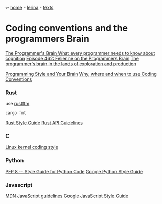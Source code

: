⇦ [home](../../../index.html) - [lerina](../index.html) - [texts](./index.html)

# Coding conventions and the programmers Brain

[The Programmer's Brain What every programmer needs to know about cognition](https://www.manning.com/books/the-programmers-brain)
[Episode 462: Felienne on the Programmers Brain](https://www.se-radio.net/2021/06/episode-462-felienne-on-the-programmers-brain/)
[The programmer's brain in the lands of exploration and production](https://vickiboykis.com/2021/11/07/the-programmers-brain-in-the-lands-of-exploration-and-production/)

[Programming Style and Your Brain](https://www.youtube.com/watch?v=RQjs4XpQSSw)
[Why, where and when to use Coding Conventions](https://svitla.com/blog/why-where-and-when-to-use-coding-conventions#:~:text=The%20main%20reasons%20for%20using,are%20in%20a%20huge%20project)

### Rust

use [rustftm](https://github.com/rust-lang/rustfmt)

```sh
cargo fmt
```

[Rust Style Guide](https://github.com/rust-dev-tools/fmt-rfcs/blob/master/guide/guide.md)
[Rust API Guidelines](https://rust-lang.github.io/api-guidelines/documentation.html)

### C
[Linux kernel coding style](https://www.kernel.org/doc/html/v4.10/process/coding-style.html)

### Python

[PEP 8 -- Style Guide for Python Code](https://www.python.org/dev/peps/pep-0008/)
[Google Python Style Guide](https://google.github.io/styleguide/pyguide.html)

### Javascript
[MDN JavaScript guidelines](https://developer.mozilla.org/en-US/docs/MDN/Guidelines/Code_guidelines/JavaScript)
[Google JavaScript Style Guide](https://google.github.io/styleguide/jsguide.html)
